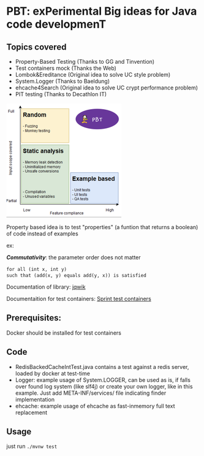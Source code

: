 # PBT: exPerimental Big ideas for Java code developmenT

## Topics covered
* Property-Based Testing (Thanks to GG and Tinvention)
* Test containers mock (Thanks the Web) 
* Lombok&Ereditance (Original idea to solve UC style problem) 
* System.Logger (Thanks to Baeldung)
* ehcache4Search (Original idea to solve UC crypt performance problem)
* PIT testing (Thanks to Decathlon IT)

![Test types](img/tests.png?raw=true "Test types")

Property based idea is to test "properties" (a funtion that returns a boolean) of code instead of examples


ex:

***Commutativity***: the parameter order does not matter
```
for all (int x, int y)
such that (add(x, y) equals add(y, x)) is satisfied
```
Documentation of library: [jqwik](https://jqwik.net/docs/current/user-guide.html#how-to-use)

Documentaition for test containers: [Sprint test containers](https://www.testcontainers.org/)
## Prerequisites:
Docker should be installed for test containers

## Code
* RedisBackedCacheIntTest.java contains a test against a redis server, loaded by docker at test-time
* Logger: example usage of System.LOGGER, can be used as is, if falls over found log system (like slf4j) or create your own logger, like in this example. Just add META-INF/services/ file indicating finder implementation
* ehcache: example usage of ehcache as fast-inmemory full text replacement
## Usage
just run ```./mvnw test```
